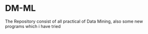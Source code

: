 # DM-ML
The Repository consist of all practical of Data Mining, also some new programs which i have tried 
